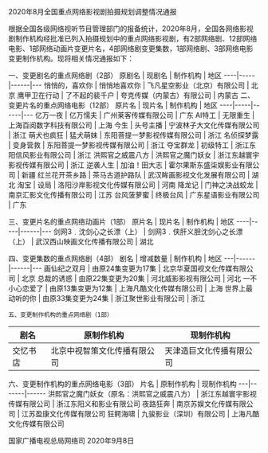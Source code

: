 






2020年8月全国重点网络影视剧拍摄规划调整情况通报

根据全国各级网络视听节目管理部门的报备统计，2020年8月，全国各网络影视剧制作机构经批准已列入拍摄规划中的重点网络影视剧，有2部网络剧、12部网络电影、1部网络动画片变更片名，4部网络剧变更集数，1部网络剧、3部网络电影变更制作机构。现将相关情况通报如下：

一、变更剧名的重点网络剧（2部）
原剧名 | 现剧名 | 制作机构 | 地区
----|-----|------|---
悄悄的，喜欢你 | 悄悄地喜欢你 | 飞凡星空影业（北京）有限公司 | 北京
鹰甲卫在行动 | 了不起的裴千户 | 夸克传媒（内蒙古）有限公司 | 内蒙古
二、变更片名的重点网络电影（12部）
原片名 | 现片名 | 制作机构 | 地区
----|-----|------|---
亿万一夜 | 亿万懦夫 | 广州莱客传媒有限公司 | 广东
AI特工 | 无限重生 | 上海百阅数字科技有限公司 | 上海
今生 | 头号主播 | 宁波林子大文化传媒有限公司 | 浙江
萌犬也疯狂 | 猛犬萌妹 | 东阳菩提一梦影视传媒有限公司 | 浙江
名侦探梦露 | 变身营救 | 东阳菩提一梦影视传媒有限公司 | 浙江
夺宝群龙 | 初级特工 | 浙江东阳信风影业有限公司 | 浙江
洪熙官之威震八方 | 洪熙官之魔门妖女 | 浙江东越寰宇影视传媒有限公司 | 浙江
逆袭人生 | 加油！田大志 | 霍尔果斯东盛柒娱影业有限公司 | 新疆
红兰花开茶乡路 | 茶马古道护路队 | 武汉眸画影视文化发展有限公司 | 湖北
淘宝 | 设局 | 洛阳沙岸影视文化传媒有限公司 | 河南
降龙记 | 门神之决战蛟龙 | 南京汇影文化传播有限公司 | 江苏
台风菠萝蜜 | 终极台风 | 广东星语影业有限公司 | 广东

三、变更片名的重点网络动画片（1部）
原片名 | 现片名 | 制作机构 | 地区
----|-----|------|---
剑网3﹒沈剑心之长漂（上） | 剑网3﹒侠肝义胆沈剑心之长漂（上） | 武汉西山映画文化传播有限公司 | 湖北



四、变更集数的重点网络剧（4部）
剧名 | 增减数量 | 制作机构 | 地区
---|------|------|---
画仙纪之双月 | 由原24集变更为17集 | 北京华夏国视文化传媒有限公司 | 北京
总裁的诱惑 | 由原22集变更为20集 | 河北威影影视有限公司 | 河北
一不小心恋爱了 | 由原13集变更为12集 | 上海凡酷文化传媒有限公司 | 上海
世界上最动听的你 | 由原33集变更为24集 | 浙江聚世影业有限公司 | 浙江


    五、变更制作机构的重点网络剧（1部）
剧名 | 原制作机构 | 现制作机构
---|-------|------
交忆书店 | 北京中视智策文化传播有限公司 | 天津造巨文化传播有限公司
 


   六、变更制作机构的重点网络电影（3部）
片名 | 原制作机构 | 现制作机构
---|-------|------
洪熙官之魔门妖女（原名：洪熙官之威震八方） | 浙江东越寰宇影视传媒有限公司 | 浙江东阳义和影业有限公司
夜路狂奔 | 南京苏娱文化传媒有限公司 | 江苏盈康文化传媒有限公司
狂鳄海啸 | 九骏影业（深圳）有限公司 | 上海凡酷文化传媒有限公司

   

  国家广播电视总局网络司
                       2020年9月8日